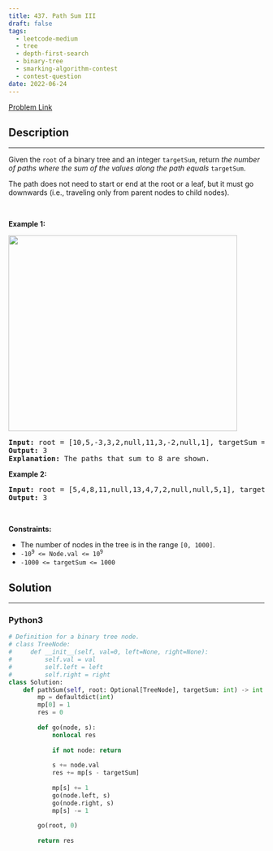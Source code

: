 ```yaml
---
title: 437. Path Sum III
draft: false
tags: 
  - leetcode-medium
  - tree
  - depth-first-search
  - binary-tree
  - smarking-algorithm-contest
  - contest-question
date: 2022-06-24
---
```


[Problem Link](https://leetcode.com/problems/path-sum-iii/)

## Description

---
<p>Given the <code>root</code> of a binary tree and an integer <code>targetSum</code>, return <em>the number of paths where the sum of the values&nbsp;along the path equals</em>&nbsp;<code>targetSum</code>.</p>

<p>The path does not need to start or end at the root or a leaf, but it must go downwards (i.e., traveling only from parent nodes to child nodes).</p>

<p>&nbsp;</p>
<p><strong class="example">Example 1:</strong></p>
<img alt="" src="https://assets.leetcode.com/uploads/2021/04/09/pathsum3-1-tree.jpg" style="width: 450px; height: 386px;" />
<pre>
<strong>Input:</strong> root = [10,5,-3,3,2,null,11,3,-2,null,1], targetSum = 8
<strong>Output:</strong> 3
<strong>Explanation:</strong> The paths that sum to 8 are shown.
</pre>

<p><strong class="example">Example 2:</strong></p>

<pre>
<strong>Input:</strong> root = [5,4,8,11,null,13,4,7,2,null,null,5,1], targetSum = 22
<strong>Output:</strong> 3
</pre>

<p>&nbsp;</p>
<p><strong>Constraints:</strong></p>

<ul>
	<li>The number of nodes in the tree is in the range <code>[0, 1000]</code>.</li>
	<li><code>-10<sup>9</sup> &lt;= Node.val &lt;= 10<sup>9</sup></code></li>
	<li><code>-1000 &lt;= targetSum &lt;= 1000</code></li>
</ul>


## Solution

---
### Python3
``` py title='path-sum-iii'
# Definition for a binary tree node.
# class TreeNode:
#     def __init__(self, val=0, left=None, right=None):
#         self.val = val
#         self.left = left
#         self.right = right
class Solution:
    def pathSum(self, root: Optional[TreeNode], targetSum: int) -> int:
        mp = defaultdict(int)
        mp[0] = 1
        res = 0
        
        def go(node, s):
            nonlocal res
            
            if not node: return
            
            s += node.val
            res += mp[s - targetSum]
            
            mp[s] += 1
            go(node.left, s)
            go(node.right, s)
            mp[s] -= 1
            
        go(root, 0)
        
        return res
```

